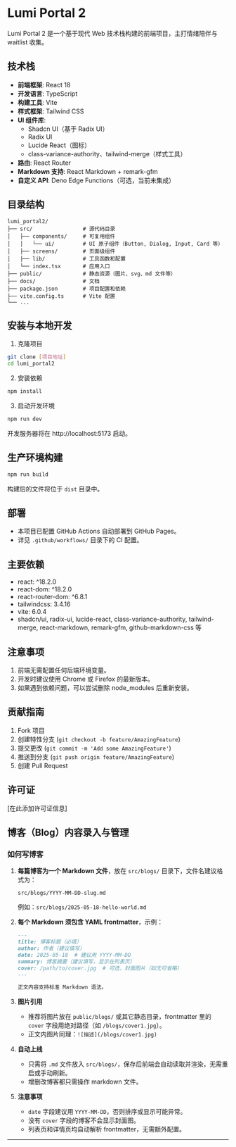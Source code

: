 # Lumi Portal 2

Lumi Portal 2 是一个基于现代 Web 技术栈构建的前端项目，主打情绪陪伴与 waitlist 收集。

## 技术栈

- **前端框架**: React 18
- **开发语言**: TypeScript
- **构建工具**: Vite
- **样式框架**: Tailwind CSS
- **UI 组件库**:
  - Shadcn UI（基于 Radix UI）
  - Radix UI
  - Lucide React（图标）
  - class-variance-authority、tailwind-merge（样式工具）
- **路由**: React Router
- **Markdown 支持**: React Markdown + remark-gfm
- **自定义 API**: Deno Edge Functions（可选，当前未集成）

## 目录结构

```
lumi_portal2/
├── src/                # 源代码目录
│   ├── components/     # 可复用组件
│   │   └── ui/         # UI 原子组件（Button, Dialog, Input, Card 等）
│   ├── screens/        # 页面级组件
│   ├── lib/            # 工具函数和配置
│   └── index.tsx       # 应用入口
├── public/             # 静态资源（图片、svg、md 文件等）
├── docs/               # 文档
├── package.json        # 项目配置和依赖
├── vite.config.ts      # Vite 配置
└── ...
```

## 安装与本地开发

1. 克隆项目
```bash
git clone [项目地址]
cd lumi_portal2
```
2. 安装依赖
```bash
npm install
```
3. 启动开发环境
```bash
npm run dev
```
开发服务器将在 http://localhost:5173 启动。

## 生产环境构建

```bash
npm run build
```
构建后的文件将位于 `dist` 目录中。

## 部署

- 本项目已配置 GitHub Actions 自动部署到 GitHub Pages。
- 详见 `.github/workflows/` 目录下的 CI 配置。

## 主要依赖

- react: ^18.2.0
- react-dom: ^18.2.0
- react-router-dom: ^6.8.1
- tailwindcss: 3.4.16
- vite: 6.0.4
- shadcn/ui, radix-ui, lucide-react, class-variance-authority, tailwind-merge, react-markdown, remark-gfm, github-markdown-css 等

## 注意事项

1. 前端无需配置任何后端环境变量。
2. 开发时建议使用 Chrome 或 Firefox 的最新版本。
3. 如果遇到依赖问题，可以尝试删除 node_modules 后重新安装。

## 贡献指南

1. Fork 项目
2. 创建特性分支 (`git checkout -b feature/AmazingFeature`)
3. 提交更改 (`git commit -m 'Add some AmazingFeature'`)
4. 推送到分支 (`git push origin feature/AmazingFeature`)
5. 创建 Pull Request

## 许可证

[在此添加许可证信息]

## 博客（Blog）内容录入与管理

### 如何写博客

1. **每篇博客为一个 Markdown 文件**，放在 `src/blogs/` 目录下，文件名建议格式为：
   
   ```
   src/blogs/YYYY-MM-DD-slug.md
   ```
   例如：`src/blogs/2025-05-18-hello-world.md`

2. **每个 Markdown 须包含 YAML frontmatter**，示例：
   
   ```markdown
   ---
   title: 博客标题（必填）
   author: 作者（建议填写）
   date: 2025-05-18  # 建议用 YYYY-MM-DD
   summary: 博客摘要（建议填写，显示在列表页）
   cover: /path/to/cover.jpg  # 可选，封面图片（如无可省略）
   ---

   正文内容支持标准 Markdown 语法。
   ```

3. **图片引用**
   - 推荐将图片放在 `public/blogs/` 或其它静态目录，frontmatter 里的 `cover` 字段用绝对路径（如 `/blogs/cover1.jpg`）。
   - 正文内图片同理：`![描述](/blogs/cover1.jpg)`

4. **自动上线**
   - 只需将 `.md` 文件放入 `src/blogs/`，保存后前端会自动读取并渲染，无需重启或手动刷新。
   - 增删改博客都只需操作 markdown 文件。

5. **注意事项**
   - `date` 字段建议用 `YYYY-MM-DD`，否则排序或显示可能异常。
   - 没有 `cover` 字段的博客不会显示封面图。
   - 列表页和详情页均自动解析 frontmatter，无需额外配置。

---

